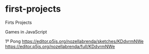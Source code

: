 # first-projects
Firts Projects

Games in JavaScript

1º Pong
https://editor.p5js.org/nozellabrenda/sketches/KDdvrmNWe
https://editor.p5js.org/nozellabrenda/full/KDdvrmNWe
